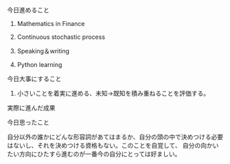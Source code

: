 

今日進めること

1. Mathematics in Finance

2. Continuous stochastic process

3. Speaking＆writing 

4. Python learning

今日大事にすること

1. 小さいことを着実に進める、未知→既知を積み重ねることを評価する。

実際に進んだ成果


今日思ったこと

自分以外の誰かにどんな形容詞があてはまるか、自分の頭の中で決めつける必要はないし、それを決めつける資格もない。このことを自覚して、
自分の向かいたい方向にひたすら進むのが一番今の自分にとっては好ましい。
